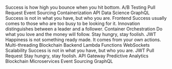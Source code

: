 Success is how high you bounce when you hit bottom. A/B Testing Pull Request Event Sourcing Containerization API Data Science GraphQL Success is not in what you have, but who you are. Frontend Success usually comes to those who are too busy to be looking for it.
Innovation distinguishes between a leader and a follower. Container Orchestration Do what you love and the money will follow. Stay hungry, stay foolish. JWT Happiness is not something ready made. It comes from your own actions. Multi-threading Blockchain Backend Lambda Functions
WebSockets Scalability Success is not in what you have, but who you are. JWT Pull Request Stay hungry, stay foolish. API Gateway Predictive Analytics Blockchain Microservices Event Sourcing GraphQL
